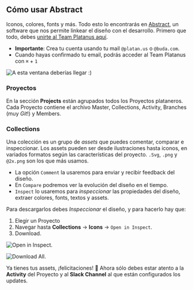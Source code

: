 ## Cómo usar Abstract

Iconos, colores, fonts y más. Todo esto lo encontrarás en [Abstract](http://www.abstract.com), un software que nos permite linkear el diseño con el  desarrollo. Primero que todo, debes [unirte al Team Platanus aquí](https://app.goabstract.com/invitations/13a20840de827dd37b1619c23ee347d55e71546ad121f355cb712e6eb10dd7af).

 - **Importante**: Crea tu cuenta usando tu mail `@platan.us` o `@buda.com`.
 - Cuando hayas confirmado tu email, podrás acceder al Team Platanus con `⌘` + `1`

 ![A esta ventana deberías llegar :) ](https://i.imgur.com/LE5DLs7.png)

### Proyectos

En la sección **Projects** están agrupados todos los Proyectos plataneros. Cada Proyecto contiene el archivo Master, Collections, Activity, Branches (muy *Git*!) y Members.

### Collections

Una colección es un grupo de *assets* que puedes comentar, comparar e inspeccionar.
Los assets pueden ser desde ilustraciones hasta iconos, en variados formatos según las características del proyecto. `.Svg`, `.png` y `@2x.png` son los que más usamos.

- La opción `Comment` la usaremos para enviar y recibir feedback del diseño.
- En `Compare`  podremos ver la evolución del diseño en el tiempo.
- `Inspect`  lo usaremos para _inspeccionar_ las propiedades del diseño, extraer colores, fonts, textos y assets.

Para descargarlos debes _Inspeccionar_ el diseño, y para hacerlo hay que:

 1. Elegir un Proyecto
 2. Navegar hasta **Collections** → **Icons** → `Open in Inspect`.
 4. Download.

![Open in Inspect.](https://i.imgur.com/yKWH5Z4.png)

![Download All.](https://i.imgur.com/N4OS4s8.png)

Ya tienes tus assets, ¡felicitaciones! 🎉
Ahora sólo debes estar atento a la **Activity** del Proyecto y al **Slack Channel** al que están configurados los updates.
